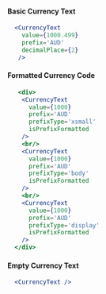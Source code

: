 #### Basic Currency Text

```jsx
  <CurrencyText
    value={1000.499}
    prefix='AUD'
    decimalPlace={2}
   />
```

#### Formatted Currency Code

```jsx
   <div>
    <CurrencyText
      value={1000}
      prefix='AUD'
      prefixType='xsmall'
      isPrefixFormatted
    />
    <br/>
    <CurrencyText
      value={1000}
      prefix='AUD'
      prefixType='body'
      isPrefixFormatted
    />
    <br/>
    <CurrencyText
      value={1000}
      prefix='AUD'
      prefixType='display'
      isPrefixFormatted
    />
  </div>
```

#### Empty Currency Text

```jsx
  <CurrencyText />
```

